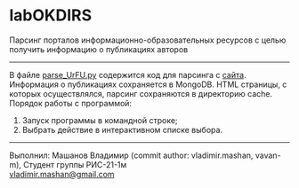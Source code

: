 # labOKDIRS
Парсинг порталов информационно-образовательных ресурсов с целью получить информацию о публикациях авторов  
____
В файле [parse_UrFU.py](https://github.com/vavan-m/labOKDIRS/blob/master/parse_UrFU.py) содержится код для парсинга с [сайта](https://study.urfu.ru).
Информация о публикациях сохраняется в MongoDB.
HTML страницы, с которых осуществлялся, парсинг сохраняются в директорию cache.
Порядок работы с программой:
1. Запуск программы в командной строке;
2. Выбрать действие в интерактивном списке выбора.
____
Выполнил: Машанов Владимир (commit author: vladimir.mashan, vavan-m), Студент группы РИС-21-1м   
vladimir.mashan@gmail.com
